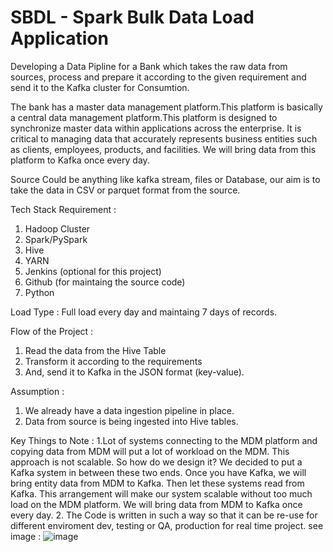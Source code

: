 # SBDL - Spark Bulk Data Load Application
Developing a Data Pipline for a Bank which takes the raw data from sources, process and prepare it according to the given requirement and send it to the Kafka cluster for Consumtion.

The bank has a master data management platform.This platform is basically a central data management platform.This platform is designed to synchronize master data within applications across the enterprise. It is critical to managing data that accurately represents business entities such as clients, employees, products, and facilities. We will bring data from this platform to Kafka once every day.

Source Could be anything like kafka stream, files or Database, our aim is to take the data in CSV or parquet format from the source. 

Tech Stack Requirement :
1. Hadoop Cluster
2. Spark/PySpark
3. Hive
4. YARN
5. Jenkins (optional for this project)
6. Github (for maintaing the source code)
7. Python

Load Type : Full load every day and maintaing 7 days of records.

Flow of the Project :
1. Read the data from the Hive Table
2. Transform it according to the requirements
3. And, send it to Kafka in the JSON format (key-value).
   
Assumption :
1. We already have a data ingestion pipeline in place.
2. Data from source is being ingested into Hive tables.


Key Things to Note :
1.Lot of systems connecting to the MDM platform and copying data from MDM will put a lot of workload on the MDM. This approach is not scalable. So how do we design it? We decided to put a Kafka system in between these two ends. Once you have Kafka, we will bring entity data from MDM to Kafka. Then let these systems read from Kafka. This arrangement will make our system scalable without too much load on the MDM platform. We will bring data from MDM to Kafka once every day.
2. The Code is written in such a way so that it can be re-use for different enviroment dev, testing or QA, production for real time project. see image : ![image](https://github.com/saurabh-xen/SBDL/assets/67908367/3e5ac4b9-df57-4041-a83b-af81cf634d66)


